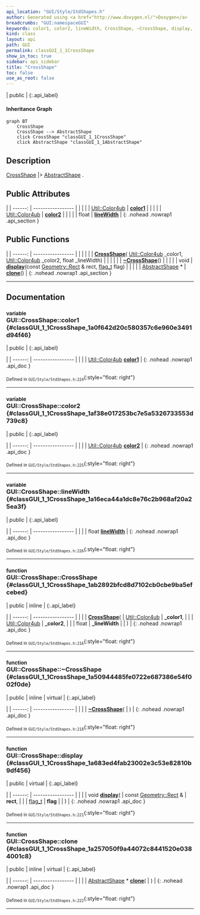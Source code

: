 ```yaml
---
api_location: "GUI/Style/StdShapes.h"
author: Generated using <a href="http://www.doxygen.nl/">Doxygen</a>
breadcrumbs: "GUI:namespaceGUI"
keywords: color1, color2, lineWidth, CrossShape, ~CrossShape, display, clone
kind: class
layout: api
path: GUI
permalink: classGUI_1_1CrossShape
show_in_toc: true
sidebar: api_sidebar
title: "CrossShape"
toc: false
use_as_root: false
---
```


| public |
{:.api_label}

#### Inheritance Graph

```mermaid
graph BT
	CrossShape
	CrossShape --> AbstractShape
	click CrossShape "classGUI_1_1CrossShape"
	click AbstractShape "classGUI_1_1AbstractShape"
```

## Description

[CrossShape](classGUI_1_1CrossShape) |> [AbstractShape](classGUI_1_1AbstractShape) .



## Public Attributes

|
| ------: | ----------------- |
|  | |
| [Util::Color4ub](classUtil_1_1Color4ub) | **[color1](#classGUI_1_1CrossShape_1a0f642d20c580357c6e960e3491d94f46)**  |
|  | |
| [Util::Color4ub](classUtil_1_1Color4ub) | **[color2](#classGUI_1_1CrossShape_1af38e017253bc7e5a5326733553d739c8)**  |
|  | |
| float | **[lineWidth](#classGUI_1_1CrossShape_1a16eca44a1dc8e76c2b968af20a25ea3f)**  |
{: .nohead .nowrap1 .api_section }


## Public Functions

|
| ------: | ----------------- |
|  | |
|  | **[CrossShape](#classGUI_1_1CrossShape_1ab2892bfcd8d7102cb0cbe9ba5efcebed)**( [Util::Color4ub](classUtil_1_1Color4ub)  _color1,  [Util::Color4ub](classUtil_1_1Color4ub)  _color2, float _lineWidth) |
|  | |
|  | **[~CrossShape](#classGUI_1_1CrossShape_1a50944485fe0722e687386e54f002f0de)**() |
|  | |
| void | **[display](#classGUI_1_1CrossShape_1a683ed4fab23002e3c53e82810b9df456)**(const [Geometry::Rect](namespaceGeometry#namespaceGeometry_1acedeea2f6bddd99f077df6f73901a875) & rect,  [flag_t](classGUI_1_1AbstractShape#classGUI_1_1AbstractShape_1a30ae7217ac48efbb16cf6053706fead5)  flag) |
|  | |
| [AbstractShape](classGUI_1_1AbstractShape) * | **[clone](#classGUI_1_1CrossShape_1a257050f9a44072c8441520e0384001c8)**() |
{: .nohead .nowrap1 .api_section }


-------------------------------------------------------------------

## Documentation

### <small>variable</small><br/> GUI::CrossShape::color1 {#classGUI_1_1CrossShape_1a0f642d20c580357c6e960e3491d94f46}

| public |
{:.api_label}

|
| ------: | ----------------- |
|  |
| [Util::Color4ub](classUtil_1_1Color4ub) **[color1](#classGUI_1_1CrossShape_1a0f642d20c580357c6e960e3491d94f46)**  |
{: .nohead .nowrap1 .api_doc }





<sub>Defined in `GUI/Style/StdShapes.h:224`</sub>{:style="float: right"}

-------------------------------------------------------------------

### <small>variable</small><br/> GUI::CrossShape::color2 {#classGUI_1_1CrossShape_1af38e017253bc7e5a5326733553d739c8}

| public |
{:.api_label}

|
| ------: | ----------------- |
|  |
| [Util::Color4ub](classUtil_1_1Color4ub) **[color2](#classGUI_1_1CrossShape_1af38e017253bc7e5a5326733553d739c8)**  |
{: .nohead .nowrap1 .api_doc }





<sub>Defined in `GUI/Style/StdShapes.h:225`</sub>{:style="float: right"}

-------------------------------------------------------------------

### <small>variable</small><br/> GUI::CrossShape::lineWidth {#classGUI_1_1CrossShape_1a16eca44a1dc8e76c2b968af20a25ea3f}

| public |
{:.api_label}

|
| ------: | ----------------- |
|  |
| float **[lineWidth](#classGUI_1_1CrossShape_1a16eca44a1dc8e76c2b968af20a25ea3f)**  |
{: .nohead .nowrap1 .api_doc }





<sub>Defined in `GUI/Style/StdShapes.h:226`</sub>{:style="float: right"}

-------------------------------------------------------------------

### <small>function</small><br/> GUI::CrossShape::CrossShape {#classGUI_1_1CrossShape_1ab2892bfcd8d7102cb0cbe9ba5efcebed}

| public | inline |
{:.api_label}

|
| ------: | ----------------- |
|  |
|  **[CrossShape](#classGUI_1_1CrossShape_1ab2892bfcd8d7102cb0cbe9ba5efcebed)**( |  [Util::Color4ub](classUtil_1_1Color4ub)  | **_color1**, |
| |  [Util::Color4ub](classUtil_1_1Color4ub)  | **_color2**, |
| | float | **_lineWidth** |
|   ) |
{: .nohead .nowrap1 .api_doc }





<sub>Defined in `GUI/Style/StdShapes.h:216`</sub>{:style="float: right"}

-------------------------------------------------------------------

### <small>function</small><br/> GUI::CrossShape::~CrossShape {#classGUI_1_1CrossShape_1a50944485fe0722e687386e54f002f0de}

| public | inline | virtual |
{:.api_label}

|
| ------: | ----------------- |
|  |
|  **[~CrossShape](#classGUI_1_1CrossShape_1a50944485fe0722e687386e54f002f0de)**( |  ) |
{: .nohead .nowrap1 .api_doc }





<sub>Defined in `GUI/Style/StdShapes.h:218`</sub>{:style="float: right"}

-------------------------------------------------------------------

### <small>function</small><br/> GUI::CrossShape::display {#classGUI_1_1CrossShape_1a683ed4fab23002e3c53e82810b9df456}

| public | virtual |
{:.api_label}

|
| ------: | ----------------- |
|  |
| void **[display](#classGUI_1_1CrossShape_1a683ed4fab23002e3c53e82810b9df456)**( | const [Geometry::Rect](namespaceGeometry#namespaceGeometry_1acedeea2f6bddd99f077df6f73901a875) & | **rect**, |
| |  [flag_t](classGUI_1_1AbstractShape#classGUI_1_1AbstractShape_1a30ae7217ac48efbb16cf6053706fead5)  | **flag** |
|   ) |
{: .nohead .nowrap1 .api_doc }





<sub>Defined in `GUI/Style/StdShapes.h:221`</sub>{:style="float: right"}

-------------------------------------------------------------------

### <small>function</small><br/> GUI::CrossShape::clone {#classGUI_1_1CrossShape_1a257050f9a44072c8441520e0384001c8}

| public | inline | virtual |
{:.api_label}

|
| ------: | ----------------- |
|  |
| [AbstractShape](classGUI_1_1AbstractShape) * **[clone](#classGUI_1_1CrossShape_1a257050f9a44072c8441520e0384001c8)**( |  ) |
{: .nohead .nowrap1 .api_doc }





<sub>Defined in `GUI/Style/StdShapes.h:222`</sub>{:style="float: right"}

-------------------------------------------------------------------

